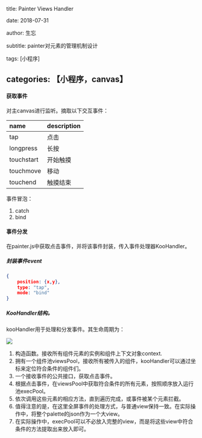 title: Painter Views Handler

date: 2018-07-31

author: 生忘

subtitle: painter对元素的管理机制设计

tags: [小程序]

## categories: 【小程序，canvas】


#### 获取事件
对主canvas进行监听。摘取以下交互事件：

|name|description|
|:---|:---|
|tap|点击|
|longpress|长按|
|touchstart|开始触摸|
|touchmove|移动|
|touchend|触摸结束|

事件冒泡：
1. catch
2. bind


#### 事件分发

在painter.js中获取点击事件，并将该事件封装，传入事件处理器KooHandler。

##### 封装事件event

```json
{ 	
	position: {x,y},
	type: "tap",
	mode: "bind"	
}
```

##### KooHandler结构。

kooHandler用于处理和分发事件。其生命周期为：

![](http://on-img.com/chart_image/5b616352e4b053a09c1ff85d.png)


1. 构造函数。接收所有组件元素的实例和组件上下文对象context.
2. 拥有一个组件池viewsPool，接收所有被传入的组件，kooHandler可以通过坐标来定位符合条件的组件们。
3. 一个接收事件的公共接口，获取点击事件。
4. 根据点击事件，在viewsPool中获取符合条件的所有元素，按照顺序放入运行池execPool。
5. 依次调用这些元素的相应方法，直到遍历完成，或事件被某个元素拦截。
6. 值得注意的是，在这里全屏事件的处理方式，与普通view保持一致。在实际操作中，将整个palette的json作为一个大view。
7. 在实际操作中，execPool可以不必放入完整的view，而是将这些view中符合条件的方法提取出来放入即可。

